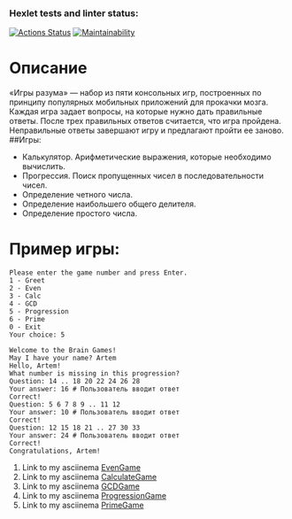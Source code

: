### Hexlet tests and linter status:
[![Actions Status](https://github.com/Lunycat/java-project-61/actions/workflows/hexlet-check.yml/badge.svg)](https://github.com/Lunycat/java-project-61/actions)
[![Maintainability](https://api.codeclimate.com/v1/badges/c34cc534f6a8c3b8e626/maintainability)](https://codeclimate.com/github/Lunycat/java-project-61/maintainability)

# Описание

«Игры разума» — набор из пяти консольных игр, построенных по принципу популярных мобильных приложений для прокачки мозга. Каждая игра задает вопросы, на которые нужно дать правильные ответы. После трех правильных ответов считается, что игра пройдена. Неправильные ответы завершают игру и предлагают пройти ее заново.
##Игры:
+ Калькулятор. Арифметические выражения, которые необходимо вычислить.
+ Прогрессия. Поиск пропущенных чисел в последовательности чисел.
+ Определение четного числа.
+ Определение наибольшего общего делителя.
+ Определение простого числа.

# Пример игры:

```
Please enter the game number and press Enter.
1 - Greet
2 - Even
3 - Calc
4 - GCD
5 - Progression
6 - Prime
0 - Exit
Your choice: 5

Welcome to the Brain Games!
May I have your name? Artem
Hello, Artem!
What number is missing in this progression?
Question: 14 .. 18 20 22 24 26 28
Your answer: 16 # Пользователь вводит ответ
Correct!
Question: 5 6 7 8 9 .. 11 12
Your answer: 10 # Пользователь вводит ответ
Correct!
Question: 12 15 18 21 .. 27 30 33
Your answer: 24 # Пользователь вводит ответ
Correct!
Congratulations, Artem!
```

1) Link to my asciinema [EvenGame](https://asciinema.org/a/GBfhSYjgloCYkxhANIUWmVExB)
2) Link to my asciinema [CalculateGame](https://asciinema.org/a/2VoLE7s6zbST9slOiy0DEYtJo)
3) Link to my asciinema [GCDGame](https://asciinema.org/a/68C6kTqPQ8mClxRht377wccRx)
4) Link to my asciinema [ProgressionGame](https://asciinema.org/a/ABlvUCA2OauB5IkM8xFkujw8p)
5) Link to my asciinema [PrimeGame](https://asciinema.org/a/ojUC2zAS6iENN9gooE6I0Nx5l)
